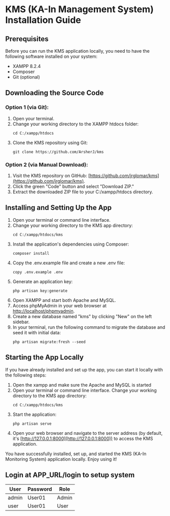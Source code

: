 # KMS (KA-In Management System) Installation Guide

## Prerequisites
Before you can run the KMS application locally, you need to have the following software installed on your system:

- XAMPP 8.2.4
- Composer
- Git (optional)

## Downloading the Source Code

### Option 1 (via Git):
1. Open your terminal.
2. Change your working directory to the XAMPP htdocs folder:
    ```
    cd C:/xampp/htdocs
    ```
3. Clone the KMS repository using Git:
    ```
    git clone https://github.com/ArsherJ/kms
    ```

### Option 2 (via Manual Download):
1. Visit the KMS repository on GitHub: [https://github.com/jrglomar/kms](https://github.com/jrglomar/kms).
2. Click the green "Code" button and select "Download ZIP."
3. Extract the downloaded ZIP file to your C:/xampp/htdocs directory.

## Installing and Setting Up the App
1. Open your terminal or command line interface.
2. Change your working directory to the KMS app directory:
    ```
    cd C:/xampp/htdocs/kms
    ```
3. Install the application's dependencies using Composer:
    ```
    composer install
    ```
4. Copy the .env.example file and create a new .env file:
    ```
    copy .env.example .env
    ```
5. Generate an application key:
    ```
    php artisan key:generate
    ```
6. Open XAMPP and start both Apache and MySQL.
7. Access phpMyAdmin in your web browser at [http://localhost/phpmyadmin](http://localhost/phpmyadmin).
8. Create a new database named "kms" by clicking "New" on the left sidebar.
9. In your terminal, run the following command to migrate the database and seed it with initial data:
    ```
    php artisan migrate:fresh --seed
    ```

## Starting the App Locally
If you have already installed and set up the app, you can start it locally with the following steps:

1. Open the xampp and make sure the Apache and MySQL is started
2. Open your terminal or command line interface. Change your working directory to the KMS app directory:
    ```
    cd C:/xampp/htdocs/kms
    ```
3. Start the application:
    ```
    php artisan serve
    ```
4. Open your web browser and navigate to the server address (by default, it's [http://127.0.0.1:8000](http://127.0.0.1:8000)) to access the KMS application.

You have successfully installed, set up, and started the KMS (KA-In Monitoring System) application locally. Enjoy using it!


## Login at APP_URL/login to setup system
<div>
    <table>
        <thead>
            <tr>
                <th><strong>User</strong></th>
                <th><strong>Password</strong></th>
                <th><strong>Role</strong></th>
            </tr>
        </thead>
        <tbody>
            <tr>
                <td>admin</td>
                <td>User01</td>
                <td>Admin</td>
            </tr>
            <tr>
                <td>user</td>
                <td>User01</td>
                <td>User</td>
            </tr>
        </tbody>
    </table>
</div>
